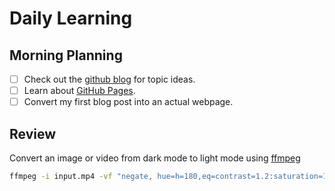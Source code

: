 # Daily Learning
## Morning Planning
- [ ] Check out the [github blog](https://github.blog/) for topic ideas.
- [ ] Learn about [GitHub Pages](https://skills.github.com/#first-day-on-github).
- [ ] Convert my first blog post into an actual webpage.
## Review
Convert an image or video from dark mode to light mode using [ffmpeg](https://ffmpeg.org)
```bash
ffmpeg -i input.mp4 -vf "negate, hue=h=180,eq=contrast=1.2:saturation=1.1" output.mp4
```

